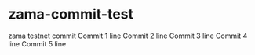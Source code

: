# zama-commit-test
zama testnet commit
Commit 1 line
Commit 2 line
Commit 3 line
Commit 4 line
Commit 5 line
